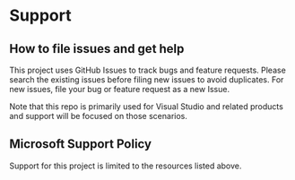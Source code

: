 # Support

## How to file issues and get help

This project uses GitHub Issues to track bugs and feature requests. Please search the existing
issues before filing new issues to avoid duplicates.  For new issues, file your bug or
feature request as a new Issue.

Note that this repo is primarily used for Visual Studio and related products and support will be focused on those scenarios.

## Microsoft Support Policy

Support for this project is limited to the resources listed above.
